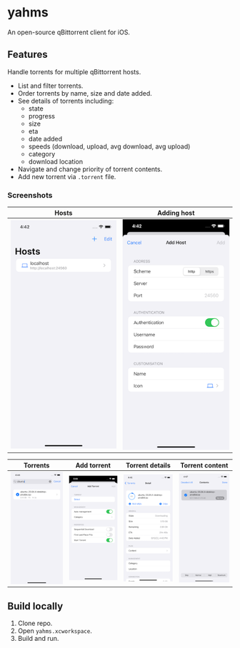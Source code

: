 # yahms

An open-source qBittorrent client for iOS.

## Features

Handle torrents for multiple qBittorrent hosts.

- List and filter torrents.
- Order torrents by name, size and date added.
- See details of torrents including:
  - state
  - progress
  - size
  - eta
  - date added
  - speeds (download, upload, avg download, avg upload)
  - category
  - download location
- Navigate and change priority of torrent contents.
- Add new torrent via `.torrent` file.

### Screenshots

| Hosts | Adding host |
| --- | --- |
| ![Hosts](./Resources/hosts.png) | ![Add host](./Resources/add_host.png) |

| Torrents | Add torrent | Torrent details | Torrent content |
| --- | --- | --- | --- |
| ![Torrents](./Resources/torrents.png) | ![Add torrent](./Resources/add_torrent.png) |![Torrent details](./Resources/torrent_detail.png) | ![Torrent contents](./Resources/torrent_contents.png) |

## Build locally

1. Clone repo.
1. Open `yahms.xcworkspace`.
1. Build and run.
